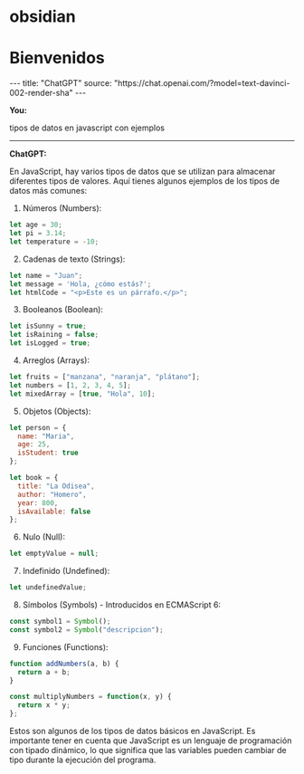 # obsidian
<h1>Bienvenidos</h1>
---
title: "ChatGPT"
source: "https://chat.openai.com/?model=text-davinci-002-render-sha"
---

**You:**

tipos de datos en javascript con ejemplos 

* * *

**ChatGPT:**

En JavaScript, hay varios tipos de datos que se utilizan para almacenar diferentes tipos de valores. Aquí tienes algunos ejemplos de los tipos de datos más comunes:

1. Números (Numbers):

```javascript
let age = 30;
let pi = 3.14;
let temperature = -10;
```

2. Cadenas de texto (Strings):

```javascript
let name = "Juan";
let message = 'Hola, ¿cómo estás?';
let htmlCode = "<p>Este es un párrafo.</p>";
```

3. Booleanos (Boolean):

```javascript
let isSunny = true;
let isRaining = false;
let isLogged = true;
```

4. Arreglos (Arrays):

```javascript
let fruits = ["manzana", "naranja", "plátano"];
let numbers = [1, 2, 3, 4, 5];
let mixedArray = [true, "Hola", 10];
```

5. Objetos (Objects):

```javascript
let person = {
  name: "Maria",
  age: 25,
  isStudent: true
};

let book = {
  title: "La Odisea",
  author: "Homero",
  year: 800,
  isAvailable: false
};
```

6. Nulo (Null):

```javascript
let emptyValue = null;
```

7. Indefinido (Undefined):

```javascript
let undefinedValue;
```

8. Símbolos (Symbols) - Introducidos en ECMAScript 6:

```javascript
const symbol1 = Symbol();
const symbol2 = Symbol("descripcion");
```

9. Funciones (Functions):

```javascript
function addNumbers(a, b) {
  return a + b;
}

const multiplyNumbers = function(x, y) {
  return x * y;
};
```

Estos son algunos de los tipos de datos básicos en JavaScript. Es importante tener en cuenta que JavaScript es un lenguaje de programación con tipado dinámico, lo que significa que las variables pueden cambiar de tipo durante la ejecución del programa.
